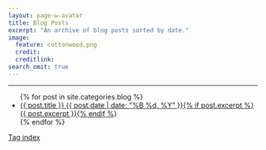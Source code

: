 ```yaml
---
layout: page-w-avatar
title: Blog Posts
excerpt: "An archive of blog posts sorted by date."
image:
  feature: cottonwood.png
  credit: 
  creditlink: 
search_omit: true
---
```




---

<ul class="post-list">
{% for post in site.categories.blog %} 
  <li><article><a href="{{ site.url }}{{ post.url }}">{{ post.title }} <span class="entry-date"><time datetime="{{ post.date | date_to_xmlschema }}">{{ post.date | date: "%B %d, %Y" }}</time></span>{% if post.excerpt %} <span class="excerpt">{{ post.excerpt }}</span>{% endif %}</a></article></li>
{% endfor %}
</ul> 

<a markdown="0" href="/tags/" class="btn">Tag index</a>

